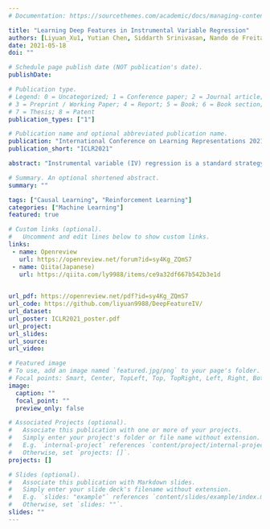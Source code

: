 ```yaml
---
# Documentation: https://sourcethemes.com/academic/docs/managing-content/

title: "Learning Deep Features in Instrumental Variable Regression"
authors: [Liyuan_Xu1, Yutian Chen, Siddarth Srinivasan, Nando de Freitas, Arnaud Doucet, Arthur Gretton]
date: 2021-05-18
doi: ""

# Schedule page publish date (NOT publication's date).
publishDate: 

# Publication type.
# Legend: 0 = Uncategorized; 1 = Conference paper; 2 = Journal article;
# 3 = Preprint / Working Paper; 4 = Report; 5 = Book; 6 = Book section;
# 7 = Thesis; 8 = Patent
publication_types: ["1"]

# Publication name and optional abbreviated publication name.
publication: "International Conference on Learning Representations 2021"
publication_short: "ICLR2021"

abstract: "Instrumental variable (IV) regression is a standard strategy for learning causal relationships between confounded treatment and outcome variables from observational data by using an instrumental variable, which affects the outcome only through the treatment. In classical IV regression, learning proceeds in two stages: stage 1 performs linear regression from the instrument to the treatment; and stage 2 performs linear regression from the treatment to the outcome, conditioned on the instrument. We propose a novel method, deep feature instrumental variable regression (DFIV), to address the case where relations between instruments, treatments, and outcomes may be nonlinear. In this case, deep neural nets are trained to define informative nonlinear features on the instruments and treatments. We propose an alternating training regime for these features to ensure good end-to-end performance when composing stages 1 and 2, thus obtaining highly flexible feature maps in a computationally efficient manner. DFIV outperforms recent state-of-the-art methods on challenging IV benchmarks, including settings involving high dimensional image data. DFIV also exhibits competitive performance in off-policy policy evaluation for reinforcement learning, which can be understood as an IV regression task."

# Summary. An optional shortened abstract.
summary: ""

tags: ["Causal Learning", "Reinforcement Learning"]
categories: ["Machine Learning"]
featured: true

# Custom links (optional).
#   Uncomment and edit lines below to show custom links.
links:
 - name: Openreview
   url: https://openreview.net/forum?id=sy4Kg_ZQmS7
 - name: Qiita(Japanese)
   url: https://qiita.com/ly9988/items/ce9a32df667b542b3e1d
   

url_pdf: https://openreview.net/pdf?id=sy4Kg_ZQmS7
url_code: https://github.com/liyuan9988/DeepFeatureIV/
url_dataset:
url_poster: ICLR2021_poster.pdf
url_project:
url_slides:
url_source:
url_video:

# Featured image
# To use, add an image named `featured.jpg/png` to your page's folder. 
# Focal points: Smart, Center, TopLeft, Top, TopRight, Left, Right, BottomLeft, Bottom, BottomRight.
image:
  caption: ""
  focal_point: ""
  preview_only: false

# Associated Projects (optional).
#   Associate this publication with one or more of your projects.
#   Simply enter your project's folder or file name without extension.
#   E.g. `internal-project` references `content/project/internal-project/index.md`.
#   Otherwise, set `projects: []`.
projects: []

# Slides (optional).
#   Associate this publication with Markdown slides.
#   Simply enter your slide deck's filename without extension.
#   E.g. `slides: "example"` references `content/slides/example/index.md`.
#   Otherwise, set `slides: ""`.
slides: ""
---
```

